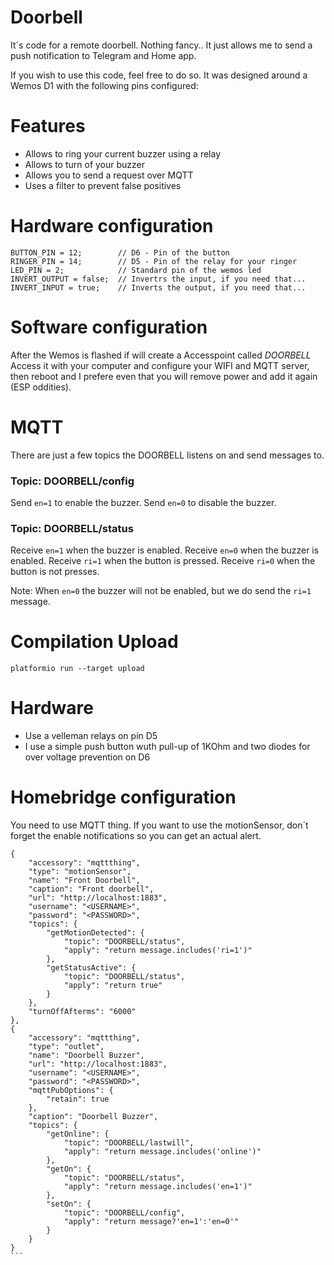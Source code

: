 # Doorbell

It´s code for a remote doorbell. Nothing fancy.. It just allows me to send a push notification to Telegram and Home app.

If you wish to use this code, feel free to do so.
It was designed around a Wemos D1 with the following pins configured:

# Features

* Allows to ring your current buzzer using a relay
* Allows to turn of your buzzer
* Allows you to send a request over MQTT
* Uses a filter to prevent false positives

# Hardware configuration

```
BUTTON_PIN = 12;        // D6 - Pin of the button
RINGER_PIN = 14;        // D5 - Pin of the relay for your ringer
LED_PIN = 2;            // Standard pin of the wemos led
INVERT_OUTPUT = false;  // Invertrs the input, if you need that...
INVERT_INPUT = true;    // Inverts the output, if you need that...
```

# Software configuration

After the Wemos is flashed if will create a Accesspoint called *DOORBELL*
Access it with your computer and configure your WIFI and MQTT server, then reboot
and I prefere even that you will remove power and add it again (ESP oddities).

# MQTT

There are just a few topics the DOORBELL listens on and send messages to.

### Topic: DOORBELL/config
Send `en=1` to enable the buzzer.
Send `en=0` to disable the buzzer.

### Topic: DOORBELL/status
Receive `en=1` when the buzzer is enabled.
Receive `en=0` when the buzzer is enabled.
Receive `ri=1` when the button is pressed.
Receive `ri=0` when the button is not presses.

Note: When `en=0` the buzzer will not be enabled, but we do send the `ri=1` message.

# Compilation Upload

````
platformio run --target upload
````

# Hardware

* Use a velleman relays on pin D5
* I use a simple push button wuth pull-up of 1KOhm and two diodes for over voltage prevention on D6

# Homebridge configuration

You need to use MQTT thing.
If you want to use the motionSensor, don´t forget the enable notifications so you can get an actual alert.

````
{
    "accessory": "mqttthing",
    "type": "motionSensor",
    "name": "Front Doorbell",
    "caption": "Front doorbell",
    "url": "http://localhost:1883",
    "username": "<USERNAME>",
    "password": "<PASSWORD>",
    "topics": {
        "getMotionDetected": {
            "topic": "DOORBELL/status",
            "apply": "return message.includes('ri=1')"
        },
        "getStatusActive": {
            "topic": "DOORBELL/status",
            "apply": "return true"
        }
    },
    "turnOffAfterms": "6000"
},
{
    "accessory": "mqttthing",
    "type": "outlet",
    "name": "Doorbell Buzzer",
    "url": "http://localhost:1883",
    "username": "<USERNAME>",
    "password": "<PASSWORD>",
    "mqttPubOptions": {
        "retain": true
    },
    "caption": "Doorbell Buzzer",
    "topics": {
        "getOnline": {
            "topic": "DOORBELL/lastwill",
            "apply": "return message.includes('online')"
        },
        "getOn": {
            "topic": "DOORBELL/status",
            "apply": "return message.includes('en=1')"
        },
        "setOn": {
            "topic": "DOORBELL/config",
            "apply": "return message?'en=1':'en=0'"
        }
    }
}
```